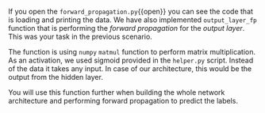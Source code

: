 If you open the `forward_propagation.py`{{open}} you can see the code that is loading and printing the data. We have also implemented `output_layer_fp` function that is performing the _forward propagation_ for the _output layer_. This was your task in the previous scenario.

The function is using `numpy` `matmul` function to perform matrix multiplication. As an activation, we used sigmoid provided in the `helper.py` script. Instead of the data it takes any input. In case of our architecture, this would be the output from the hidden layer.

You will use this function further when building the whole network architecture and performing forward propagation to predict the labels.
